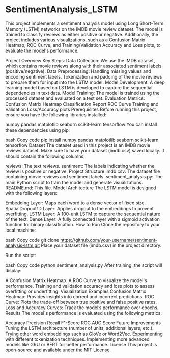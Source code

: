 # SentimentAnalysis_LSTM

This project implements a sentiment analysis model using Long Short-Term Memory (LSTM) networks on the IMDB movie review dataset. The model is trained to classify reviews as either positive or negative. Additionally, the project includes various visualizations, such as a Confusion Matrix Heatmap, ROC Curve, and Training/Validation Accuracy and Loss plots, to evaluate the model's performance.

Project Overview
Key Steps:
Data Collection: We use the IMDB dataset, which contains movie reviews along with their associated sentiment labels (positive/negative).
Data Preprocessing:
Handling missing values and encoding sentiment labels.
Tokenization and padding of the movie reviews to prepare them for input into the LSTM model.
Model Development: A deep learning model based on LSTM is developed to capture the sequential dependencies in text data.
Model Training: The model is trained using the processed dataset and evaluated on a test set.
Evaluation Metrics:
Confusion Matrix Heatmap
Classification Report
ROC Curve
Training and Validation Loss/Accuracy plots
Prerequisites
Before running this project, ensure you have the following libraries installed:

numpy
pandas
matplotlib
seaborn
scikit-learn
tensorflow
You can install these dependencies using pip:

bash
Copy code
pip install numpy pandas matplotlib seaborn scikit-learn tensorflow
Dataset
The dataset used in this project is an IMDB movie reviews dataset. Make sure to have your dataset (imdb.csv) saved locally. It should contain the following columns:

reviews: The text reviews.
sentiment: The labels indicating whether the review is positive or negative.
Project Structure
imdb.csv: The dataset file containing movie reviews and sentiment labels.
sentiment_analysis.py: The main Python script to train the model and generate visualizations.
README.md: This file.
Model Architecture
The LSTM model is designed with the following layers:

Embedding Layer: Maps each word to a dense vector of fixed size.
SpatialDropout1D Layer: Applies dropout to the embeddings to prevent overfitting.
LSTM Layer: A 100-unit LSTM to capture the sequential nature of the text.
Dense Layer: A fully connected layer with a sigmoid activation function for binary classification.
How to Run
Clone the repository to your local machine:

bash
Copy code
git clone https://github.com/your-username/sentiment-analysis-lstm.git
Place your dataset file (imdb.csv) in the project directory.

Run the script:

bash
Copy code
python sentiment_analysis.py
After training, the script will display:

A Confusion Matrix Heatmap.
A ROC Curve to visualize the model's performance.
Training and validation accuracy and loss plots to assess overfitting or underfitting.
Visualization Examples
Confusion Matrix Heatmap: Provides insights into correct and incorrect predictions.
ROC Curve: Plots the trade-off between true positive and false positive rates.
Loss and Accuracy Curves: Track the model’s performance over epochs.
Results
The model's performance is evaluated using the following metrics:

Accuracy
Precision
Recall
F1-Score
ROC AUC Score
Future Improvements
Tuning the LSTM architecture (number of units, additional layers, etc.).
Trying other word embeddings such as GloVe or Word2Vec.
Experimenting with different tokenization techniques.
Implementing more advanced models like GRU or BERT for better performance.
License
This project is open-source and available under the MIT License.


